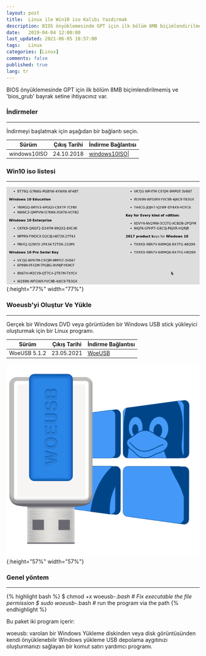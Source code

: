 ```yaml
---
layout: post
title:  Linux ile Win10 iso Kalıbı Yazdırmak
description: BIOS önyüklemesinde GPT için ilk bölüm 8MB biçimlendirilmemiş ve 'bios_grub' bayrak setine ihtiyacınız var
date:   2019-04-04 12:00:00
last_updated: 2021-06-05 18:57:00
tags:   Linux
categories: [Linux]
comments: false
published: true
lang: tr
---
```




BIOS önyüklemesinde GPT için ilk bölüm 8MB biçimlendirilmemiş ve 'bios_grub' bayrak setine ihtiyacınız var.


### **İndirmeler**

***

İndirmeyi başlatmak için aşağıdan bir bağlantı seçin. 

| Sürüm        | Çıkış Tarihi | İndirme Bağlantısı                                                               |
|--------------|--------------|----------------------------------------------------------------------------------|
| windows10ISO | 24.10.2018   | [windows10ISO](https://www.microsoft.com/TR-TR/software-download/windows10ISO)\| |



### **Win10 iso listesi**
***

![Win10 &bull; DeskTop.](/assets/usbwriter/woeusb.png "Win10 &bull; DeskTop."){:height="77%" width="77%"}


### **Woeusb'yi Oluştur Ve Yükle**
***
Gerçek bir Windows DVD veya görüntüden bir Windows USB stick yükleyici oluşturmak için bir Linux programı.


| Sürüm                  |  Çıkış Tarihi |  İndirme Bağlantısı |
|------------------------|---------------|---------------------|
| WoeUSB 5.1.2           |  23.05.2021   |  [WoeUSB](https://github.com/WoeUSB/WoeUSB/releases/tag/v5.1.2)|




![WoeUSB &bull; Win10.](/assets/usbwriter/woeusb-logo.png){:height="57%" width="57%"}


### **Genel yöntem**
***
{% highlight bash %}
$ chmod +x woeusb-*.bash # Fix executable the file permission
$ sudo woeusb-*.bash # run the program via the path
{% endhighlight %}


Bu paket iki program içerir:

woeusb: varolan bir Windows Yükleme diskinden veya disk görüntüsünden kendi önyüklenebilir Windows yükleme USB depolama aygıtınızı oluşturmanızı sağlayan bir komut satırı yardımcı programı.


